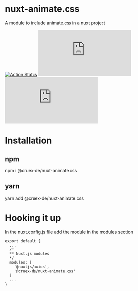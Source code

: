 # nuxt-animate.css
A module to include animate.css in a nuxt project

[![Action Status](https://github.com/cruex-de/nuxt-animate.css/workflows/Node.js%20Package/badge.svg)](https://github.com/cruex-de/nuxt-animate.css/actions)
[![npm](https://img.shields.io/npm/dw/@cruex-de/nuxt-animate.css?label=Downloads)](https://www.npmjs.com/package/@cruex-de/nuxt-animate.css)
[![NPM](https://img.shields.io/npm/l/@cruex-de/nuxt-animate.css?label=License)](https://github.com/cruex-de/nuxt-animate.css/blob/master/LICENSE)

# Installation

## npm
npm i @cruex-de/nuxt-animate.css

## yarn
yarn add @cruex-de/nuxt-animate.css

# Hooking it up

In the nuxt.config.js file add the module in the modules section

~~~~
export default {
  ...
  /*
  ** Nuxt.js modules
  */
  modules: [
    '@nuxtjs/axios',
    '@cruex-de/nuxt-animate.css'
  ]
  ...
}
~~~~
